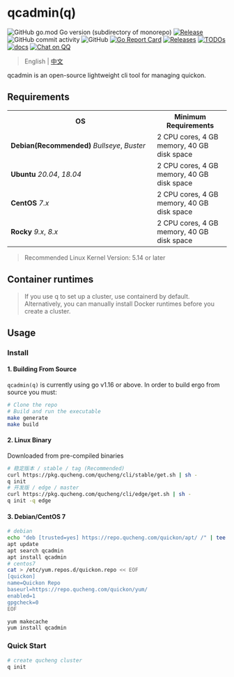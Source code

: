 # qcadmin(q)

![GitHub go.mod Go version (subdirectory of monorepo)](https://img.shields.io/github/go-mod/go-version/easysoft/quickon_cli?filename=go.mod&style=flat-square)
[![Release](https://github.com/easysoft/quickon_cli/actions/workflows/release.yml/badge.svg)](https://github.com/easysoft/quickon_cli/actions/workflows/release.yml)
![GitHub commit activity](https://img.shields.io/github/commit-activity/w/easysoft/quickon_cli?style=flat-square)
![GitHub](https://img.shields.io/badge/license-ZPL%20%2B%20AGPL-blue)
[![Go Report Card](https://goreportcard.com/badge/github.com/easysoft/quickon_cli)](https://goreportcard.com/report/github.com/easysoft/quickon_cli)
[![Releases](https://img.shields.io/github/release-pre/easysoft/quickon_cli.svg)](https://github.com/easysoft/quickon_cli/releases)
[![TODOs](https://img.shields.io/endpoint?url=https://api.tickgit.com/badge?repo=github.com/easysoft/quickon_cli)](https://www.tickgit.com/browse?repo=github.com/easysoft/quickon_cli)
[![docs](https://img.shields.io/badge/docs-done-green)](https://www.qucheng.com/)
[![Chat on QQ](https://img.shields.io/badge/chat-768721743-blueviolet?logo=TencentQQ)](https://img.qucheng.com/group/qq.jpg)

> English | [中文](README.md)

qcadmin is an open-source lightweight cli tool for managing quickon.

## Requirements

<table>
  <tbody>
    <tr>
    	<th width='320'>OS</th>
    	<th>Minimum Requirements</th>
    </tr>
    <tr>
      <td><b>Debian(Recommended)</b> <i>Bullseye</i>, <i>Buster</i></td>
      <td>2 CPU cores, 4 GB memory, 40 GB disk space</td>
    </tr>
    <tr>
      <td><b>Ubuntu</b> <i>20.04</i>, <i>18.04</i></td>
      <td>2 CPU cores, 4 GB memory, 40 GB disk space</td>
    </tr>
		<tr>
    <td><b>CentOS</b> <i>7.x</i></td>
      <td>2 CPU cores, 4 GB memory, 40 GB disk space</td>
    </tr>
		<tr>
    <td><b>Rocky</b> <i>9.x</i>, <i>8.x</i></td>
      <td>2 CPU cores, 4 GB memory, 40 GB disk space</td>
    </tr>
  </tbody>
</table>

> Recommended Linux Kernel Version: 5.14 or later

## Container runtimes

> If you use q to set up a cluster, use containerd by default. Alternatively, you can manually install Docker  runtimes before you create a cluster.

## Usage

### Install

#### 1. Building From Source

`qcadmin(q)` is currently using go v1.16 or above. In order to build ergo from source you must:

```bash
# Clone the repo
# Build and run the executable
make generate
make build
```

#### 2. Linux Binary

Downloaded from pre-compiled binaries

```bash
# 稳定版本 / stable / tag (Recommended)
curl https://pkg.qucheng.com/qucheng/cli/stable/get.sh | sh -
q init
# 开发版 / edge / master
curl https://pkg.qucheng.com/qucheng/cli/edge/get.sh | sh -
q init -q edge
```

#### 3. Debian/CentOS 7

```bash
# debian
echo "deb [trusted=yes] https://repo.qucheng.com/quickon/apt/ /" | tee /etc/apt/sources.list.d/quickon.list
apt update
apt search qcadmin
apt install qcadmin
# centos7
cat > /etc/yum.repos.d/quickon.repo << EOF
[quickon]
name=Quickon Repo
baseurl=https://repo.qucheng.com/quickon/yum/
enabled=1
gpgcheck=0
EOF

yum makecache
yum install qcadmin
```

### Quick Start

```bash
# create qucheng cluster
q init
```
